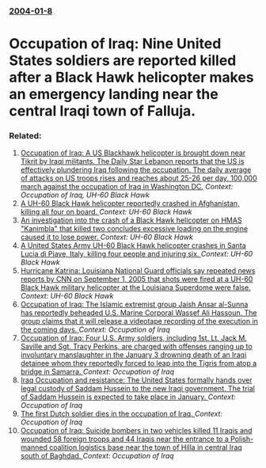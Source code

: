 ### [2004-01-8](/news/2004/01/8/index.md)

#  Occupation of Iraq: Nine United States soldiers are reported killed after a Black Hawk helicopter makes an emergency landing near the central Iraqi town of Falluja.




### Related:

1. [ Occupation of Iraq: A US Blackhawk helicopter is brought down near Tikrit by Iraqi militants. The Daily Star Lebanon reports that the US is effectively plundering Iraq following the occupation. The daily average of attacks on US troops rises and reaches about 25-26 per day. 100,000 march against the occupation of Iraq in Washington DC.](/news/2003/10/25/occupation-of-iraq-a-us-blackhawk-helicopter-is-brought-down-near-tikrit-by-iraqi-militants-the-daily-star-lebanon-reports-that-the-us-is.md) _Context: Occupation of Iraq, UH-60 Black Hawk_
2. [A UH-60 Black Hawk helicopter reportedly crashed in Afghanistan, killing all four on board. ](/news/2012/04/19/a-uh-60-black-hawk-helicopter-reportedly-crashed-in-afghanistan-killing-all-four-on-board.md) _Context: UH-60 Black Hawk_
3. [ An investigation into the crash of a Black Hawk helicopter on HMAS "Kanimbla" that killed two concludes excessive loading on the engine caused it to lose power. ](/news/2008/06/29/an-investigation-into-the-crash-of-a-black-hawk-helicopter-on-hmas-kanimbla-that-killed-two-concludes-excessive-loading-on-the-engine-cau.md) _Context: UH-60 Black Hawk_
4. [ A United States Army UH-60 Black Hawk helicopter crashes in Santa Lucia di Piave, Italy, killing four people and injuring six. ](/news/2007/11/8/a-united-states-army-uh-60-black-hawk-helicopter-crashes-in-santa-lucia-di-piave-italy-killing-four-people-and-injuring-six.md) _Context: UH-60 Black Hawk_
5. [ Hurricane Katrina: Louisiana National Guard officials say repeated news reports by CNN on September 1, 2005 that shots were fired at a UH-60 Black Hawk military helicopter at the Louisiana Superdome were false. ](/news/2005/10/6/hurricane-katrina-louisiana-national-guard-officials-say-repeated-news-reports-by-cnn-on-september-1-2005-that-shots-were-fired-at-a-uh-6.md) _Context: UH-60 Black Hawk_
6. [ Occupation of Iraq: The Islamic extremist group Jaish Ansar al-Sunna has reportedly beheaded U.S. Marine Corporal Wassef Ali Hassoun. The group claims that it will release a videotape recording of the execution in the coming days. ](/news/2004/07/3/occupation-of-iraq-the-islamic-extremist-group-jaish-ansar-al-sunna-has-reportedly-beheaded-u-s-marine-corporal-wassef-ali-hassoun-the-g.md) _Context: Occupation of Iraq_
7. [ Occupation of Iraq: Four U.S. Army soldiers, including 1st. Lt. Jack M. Saville and Sgt. Tracy Perkins, are charged with offenses ranging up to involuntary manslaughter in the January 3 drowning death of an Iraqi detainee whom they reportedly forced to leap into the Tigris from atop a bridge in Samarra. ](/news/2004/07/2/occupation-of-iraq-four-u-s-army-soldiers-including-1st-lt-jack-m-saville-and-sgt-tracy-perkins-are-charged-with-offenses-ranging-u.md) _Context: Occupation of Iraq_
8. [ Iraq Occupation and resistance: The United States formally hands over legal custody of Saddam Hussein to the new Iraqi government. The trial of Saddam Hussein is expected to take place in January. ](/news/2004/06/30/iraq-occupation-and-resistance-the-united-states-formally-hands-over-legal-custody-of-saddam-hussein-to-the-new-iraqi-government-the-tria.md) _Context: Occupation of Iraq_
9. [ The first Dutch soldier dies in the occupation of Iraq. ](/news/2004/05/10/the-first-dutch-soldier-dies-in-the-occupation-of-iraq.md) _Context: Occupation of Iraq_
10. [ Occupation of Iraq: Suicide bombers in two vehicles killed 11 Iraqis and wounded 58 foreign troops and 44 Iraqis near the entrance to a Polish-manned coalition logistics base near the town of Hilla in central Iraq south of Baghdad. ](/news/2004/02/18/occupation-of-iraq-suicide-bombers-in-two-vehicles-killed-11-iraqis-and-wounded-58-foreign-troops-and-44-iraqis-near-the-entrance-to-a-pol.md) _Context: Occupation of Iraq_
